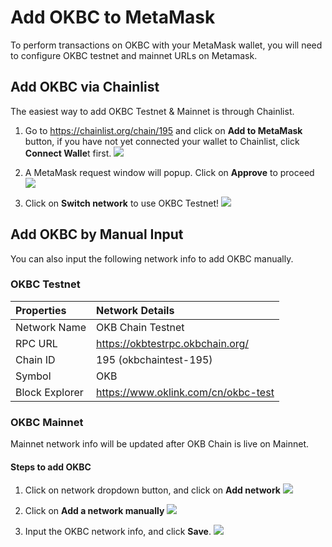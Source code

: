 # Add OKBC to MetaMask
To perform transactions on OKBC with your MetaMask wallet, you will need to configure OKBC testnet and mainnet URLs on Metamask.

## Add OKBC via Chainlist
The easiest way to add OKBC Testnet & Mainnet is through Chainlist.

1. Go to https://chainlist.org/chain/195 and click on **Add to MetaMask** button, if you have not yet connected your wallet to Chainlist, click **Connect Walle**t first.
![](./img/add1.png )

2. A MetaMask request window will popup. Click on **Approve** to proceed
![](./img/add2.png )

3. Click on **Switch network** to use OKBC Testnet!
![](./img/add3.png )

## Add OKBC by Manual Input
You can also input the following network info to add OKBC manually.
### OKBC Testnet

| Properties  | Network Details  |
| :------------ | :------------ |
| Network Name  | OKB Chain Testnet  |
| RPC URL  | https://okbtestrpc.okbchain.org/  |
| Chain ID  | 195 (okbchaintest-195)  |
| Symbol  | OKB  |
| Block Explorer  | https://www.oklink.com/cn/okbc-test  |

### OKBC Mainnet
Mainnet network info will be updated after OKB Chain is live on Mainnet.

#### Steps to add OKBC
1. Click on network dropdown button, and click on **Add network**
![](./img/add4.png )

2. Click on **Add a network manually**
![](./img/add5.png )

3. Input the OKBC network info, and click **Save**.
![](./img/add6.png )